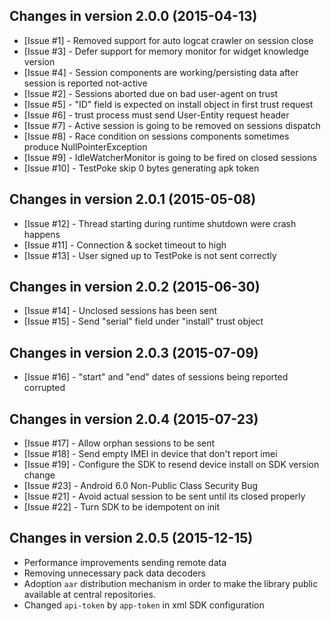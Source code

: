 Changes in version 2.0.0 (2015-04-13)
--------------------------------------

- [Issue #1] - Removed support for auto logcat crawler on session close
- [Issue #3] - Defer support for memory monitor for widget knowledge version
- [Issue #4] - Session components are working/persisting data after session is reported not-active
- [Issue #2] - Sessions aborted due on bad user-agent on trust
- [Issue #5] - "ID" field is expected on install object in first trust request
- [Issue #6] - trust process must send User-Entity request header
- [Issue #7] - Active session is going to be removed on sessions dispatch
- [Issue #8] - Race condition on sessions components sometimes produce NullPointerException
- [Issue #9] - IdleWatcherMonitor is going to be fired on closed sessions
- [Issue #10] - TestPoke skip 0 bytes generating apk token



Changes in version 2.0.1 (2015-05-08)
--------------------------------------

- [Issue #12] - Thread starting during runtime shutdown were crash happens
- [Issue #11] - Connection & socket timeout to high
- [Issue #13] - User signed up to TestPoke is not sent correctly


Changes in version 2.0.2 (2015-06-30)
--------------------------------------

- [Issue #14] - Unclosed sessions has been sent
- [Issue #15] - Send "serial" field under "install" trust object


Changes in version 2.0.3 (2015-07-09)
--------------------------------------

- [Issue #16] - "start" and "end" dates of sessions being reported corrupted


Changes in version 2.0.4 (2015-07-23)
--------------------------------------

- [Issue #17] - Allow orphan sessions to be sent
- [Issue #18] - Send empty IMEI in device that don't report imei
- [Issue #19] - Configure the SDK to resend device install on SDK version change
- [Issue #23] - Android 6.0 Non-Public Class Security Bug
- [Issue #21] - Avoid actual session to be sent until its closed properly
- [Issue #22] - Turn SDK to be idempotent on init


Changes in version 2.0.5 (2015-12-15)
--------------------------------------

- Performance improvements sending remote data
- Removing unnecessary pack data decoders
- Adoption `aar` distribution mechanism in order to make the library public available at central
  repositories.
- Changed `api-token` by `app-token` in xml SDK configuration
 


